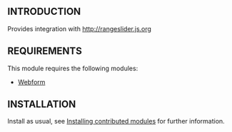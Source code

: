 INTRODUCTION
------------

Provides integration with http://rangeslider.js.org

REQUIREMENTS
------------

This module requires the following modules:

 * [Webform](https://www.drupal.org/project/webform)

INSTALLATION
------------

Install as usual, see [Installing contributed modules](https://drupal.org/node/895232) for further information.

